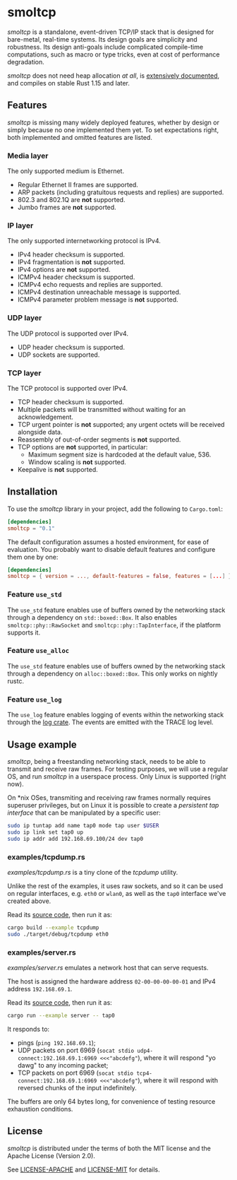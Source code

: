 smoltcp
=======

_smoltcp_ is a standalone, event-driven TCP/IP stack that is designed for bare-metal,
real-time systems. Its design goals are simplicity and robustness. Its design anti-goals
include complicated compile-time computations, such as macro or type tricks, even
at cost of performance degradation.

_smoltcp_ does not need heap allocation *at all*, is [extensively documented][docs],
and compiles on stable Rust 1.15 and later.

[docs]: https://docs.rs/smoltcp/

Features
--------

_smoltcp_ is missing many widely deployed features, whether by design or simply because
no one implemented them yet. To set expectations right, both implemented and omitted
features are listed.

### Media layer

The only supported medium is Ethernet.

  * Regular Ethernet II frames are supported.
  * ARP packets (including gratuitous requests and replies) are supported.
  * 802.3 and 802.1Q are **not** supported.
  * Jumbo frames are **not** supported.

### IP layer

The only supported internetworking protocol is IPv4.

  * IPv4 header checksum is supported.
  * IPv4 fragmentation is **not** supported.
  * IPv4 options are **not** supported.
  * ICMPv4 header checksum is supported.
  * ICMPv4 echo requests and replies are supported.
  * ICMPv4 destination unreachable message is supported.
  * ICMPv4 parameter problem message is **not** supported.

### UDP layer

The UDP protocol is supported over IPv4.

  * UDP header checksum is supported.
  * UDP sockets are supported.

### TCP layer

The TCP protocol is supported over IPv4.

  * TCP header checksum is supported.
  * Multiple packets will be transmitted without waiting for an acknowledgement.
  * TCP urgent pointer is **not** supported; any urgent octets will be received alongside data.
  * Reassembly of out-of-order segments is **not** supported.
  * TCP options are **not** supported, in particular:
    * Maximum segment size is hardcoded at the default value, 536.
    * Window scaling is **not** supported.
  * Keepalive is **not** supported.

Installation
------------

To use the _smoltcp_ library in your project, add the following to `Cargo.toml`:

```toml
[dependencies]
smoltcp = "0.1"
```

The default configuration assumes a hosted environment, for ease of evaluation.
You probably want to disable default features and configure them one by one:

```toml
[dependencies]
smoltcp = { version = ..., default-features = false, features = [...] }
```

### Feature `use_std`

The `use_std` feature enables use of buffers owned by the networking stack through a dependency
on `std::boxed::Box`. It also enables `smoltcp::phy::RawSocket` and `smoltcp::phy::TapInterface`,
if the platform supports it.

### Feature `use_alloc`

The `use_std` feature enables use of buffers owned by the networking stack through a dependency
on `alloc::boxed::Box`. This only works on nightly rustc.

### Feature `use_log`

The `use_log` feature enables logging of events within the networking stack through
the [log crate][log]. The events are emitted with the TRACE log level.

[log]: https://crates.io/crates/log

Usage example
-------------

_smoltcp_, being a freestanding networking stack, needs to be able to transmit and receive
raw frames. For testing purposes, we will use a regular OS, and run _smoltcp_ in
a userspace process. Only Linux is supported (right now).

On *nix OSes, transmiting and receiving raw frames normally requires superuser privileges, but
on Linux it is possible to create a _persistent tap interface_ that can be manipulated by
a specific user:

```sh
sudo ip tuntap add name tap0 mode tap user $USER
sudo ip link set tap0 up
sudo ip addr add 192.168.69.100/24 dev tap0
```

### examples/tcpdump.rs

_examples/tcpdump.rs_ is a tiny clone of the _tcpdump_ utility.

Unlike the rest of the examples, it uses raw sockets, and so it can be used on regular interfaces,
e.g. `eth0` or `wlan0`, as well as the `tap0` interface we've created above.

Read its [source code](/examples/tcpdump.rs), then run it as:

```sh
cargo build --example tcpdump
sudo ./target/debug/tcpdump eth0
```

### examples/server.rs

_examples/server.rs_ emulates a network host that can serve requests.

The host is assigned the hardware address `02-00-00-00-00-01` and IPv4 address `192.168.69.1`.

Read its [source code](/examples/server.rs), then run it as:

```sh
cargo run --example server -- tap0
```

It responds to:

  * pings (`ping 192.168.69.1`);
  * UDP packets on port 6969 (`socat stdio udp4-connect:192.168.69.1:6969 <<<"abcdefg"`),
    where it will respond "yo dawg" to any incoming packet;
  * TCP packets on port 6969 (`socat stdio tcp4-connect:192.168.69.1:6969 <<<"abcdefg"`),
    where it will respond with reversed chunks of the input indefinitely.

The buffers are only 64 bytes long, for convenience of testing resource exhaustion conditions.

License
-------

_smoltcp_ is distributed under the terms of both the MIT license
and the Apache License (Version 2.0).

See [LICENSE-APACHE](LICENSE-APACHE) and [LICENSE-MIT](LICENSE-MIT)
for details.
